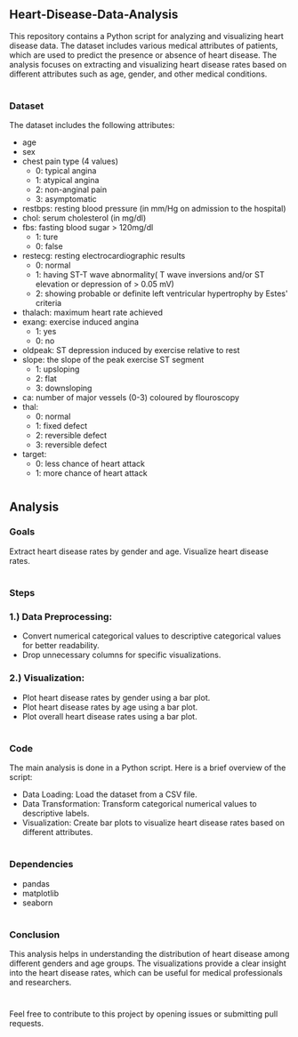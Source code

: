 ## Heart-Disease-Data-Analysis
This repository contains a Python script for analyzing and visualizing heart disease data. The dataset includes various medical attributes of patients, which are used to predict the presence or absence of heart disease. The analysis focuses on extracting and visualizing heart disease rates based on different attributes such as age, gender, and other medical conditions.  
#
### Dataset
The dataset includes the following attributes:

- age
- sex
- chest pain type (4 values)
     - 0: typical angina
     - 1: atypical angina
     - 2: non-anginal pain
     - 3: asymptomatic
- restbps: resting blood pressure (in mm/Hg on admission to the hospital)
- chol: serum cholesterol (in mg/dl)
- fbs: fasting blood sugar > 120mg/dl 
     - 1: ture
     - 0: false
- restecg: resting electrocardiographic results
     - 0: normal
     - 1: having ST-T wave abnormality( T wave inversions and/or ST elevation or depression of > 0.05 mV)
     - 2:  showing probable or definite left ventricular hypertrophy by Estes' criteria
- thalach: maximum heart rate achieved
- exang: exercise induced angina
     - 1: yes
     - 0: no
- oldpeak: ST depression induced by exercise relative to rest
- slope: the slope of the peak exercise ST segment
     - 1: upsloping
     - 2: flat
     - 3: downsloping
- ca: number of major vessels (0-3) coloured by flouroscopy
- thal: 
     - 0: normal
     - 1: fixed defect
     - 2: reversible defect
     - 3: reversible defect
- target: 
     - 0: less chance of heart attack
     - 1: more chance of heart attack
 #
## Analysis
### Goals
Extract heart disease rates by gender and age.
Visualize heart disease rates.  
#
### Steps
### 1.) Data Preprocessing:

  - Convert numerical categorical values to descriptive categorical values for better readability.
  - Drop unnecessary columns for specific visualizations.  
### 2.) Visualization:

  - Plot heart disease rates by gender using a bar plot.
  - Plot heart disease rates by age using a bar plot.
  - Plot overall heart disease rates using a bar plot.
#
### Code
The main analysis is done in a Python script. Here is a brief overview of the script:

  - Data Loading: Load the dataset from a CSV file.
  - Data Transformation: Transform categorical numerical values to descriptive labels.
  - Visualization: Create bar plots to visualize heart disease rates based on different attributes.
#
### Dependencies
  - pandas
  - matplotlib
  - seaborn
# 
### Conclusion
This analysis helps in understanding the distribution of heart disease among different genders and age groups. The visualizations provide a clear insight into the heart disease rates, which can be useful for medical professionals and researchers.
#
Feel free to contribute to this project by opening issues or submitting pull requests.

